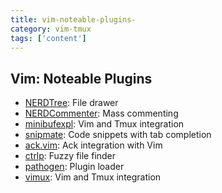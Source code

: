 ```yaml
---
title: vim-noteable-plugins-
category: vim-tmux
tags: ['content']
---
```


Vim:  Noteable Plugins
----------------------

* [NERDTree](https://github.com/scrooloose/nerdtree):  File drawer
* [NERDCommenter](https://github.com/scrooloose/nerdcommenter):  Mass commenting
* [minibufexpl](https://github.com/fholgado/minibufexpl.vim): Vim and Tmux integration
* [snipmate](https://github.com/msanders/snipmate.vim):  Code snippets with tab completion
* [ack.vim](https://github.com/mileszs/ack.vim):  Ack integration with Vim
* [ctrlp](https://github.com/kien/ctrlp.vim):  Fuzzy file finder
* [pathogen](https://github.com/tpope/vim-pathogen):  Plugin loader
* [vimux](http://github.com/NickLaMuro/vimux): Vim and Tmux integration

